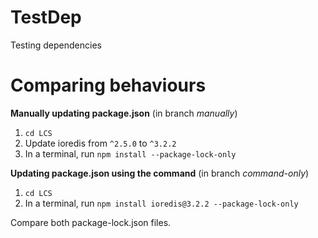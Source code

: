 # TestDep
Testing dependencies

# Comparing behaviours

**Manually updating package.json** 
(in branch _manually_)
1. `cd LCS`
2. Update ioredis from `^2.5.0` to `^3.2.2`
3. In a terminal, run `npm install --package-lock-only`

**Updating package.json using the command** 
(in branch _command-only_)
1. `cd LCS`
2. In a terminal, run `npm install ioredis@3.2.2 --package-lock-only`


Compare both package-lock.json files.
